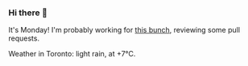 ### Hi there :wave:

It's Monday! I'm probably working for [this bunch](https://github.com/kohofinancial), reviewing some pull requests.

Weather in Toronto: light rain, at +7°C.
